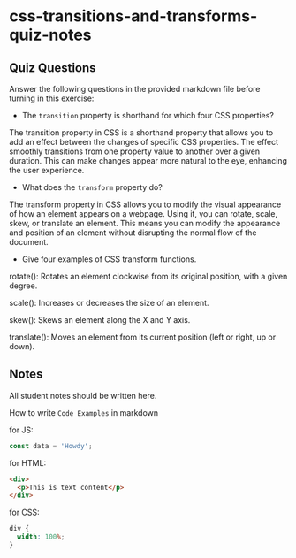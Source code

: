 # css-transitions-and-transforms-quiz-notes

## Quiz Questions

Answer the following questions in the provided markdown file before turning in this exercise:

- The `transition` property is shorthand for which four CSS properties?

The transition property in CSS is a shorthand property that allows you to add an effect between the changes of specific CSS properties. The effect smoothly transitions from one property value to another over a given duration. This can make changes appear more natural to the eye, enhancing the user experience.

- What does the `transform` property do?

The transform property in CSS allows you to modify the visual appearance of how an element appears on a webpage. Using it, you can rotate, scale, skew, or translate an element. This means you can modify the appearance and position of an element without disrupting the normal flow of the document.

- Give four examples of CSS transform functions.

rotate(): Rotates an element clockwise from its original position, with a given degree.

scale(): Increases or decreases the size of an element.

skew(): Skews an element along the X and Y axis.

translate(): Moves an element from its current position (left or right, up or down).

## Notes

All student notes should be written here.

How to write `Code Examples` in markdown

for JS:

```javascript
const data = 'Howdy';
```

for HTML:

```html
<div>
  <p>This is text content</p>
</div>
```

for CSS:

```css
div {
  width: 100%;
}
```
